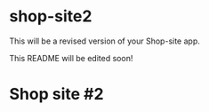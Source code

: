 # shop-site2
  This will be a revised version of your Shop-site app. 
  
  This README will be edited soon!
# Shop site #2
